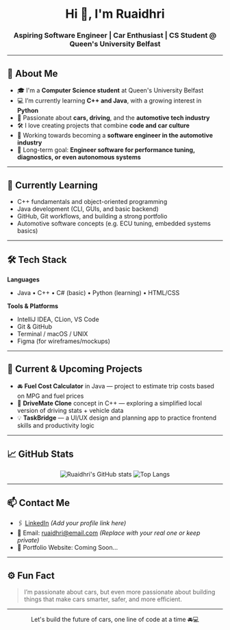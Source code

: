 <h1 align="center">Hi 👋, I'm Ruaidhri</h1>
<h3 align="center">Aspiring Software Engineer | Car Enthusiast | CS Student @ Queen's University Belfast</h3>

---

## 🚀 About Me

- 🎓 I'm a **Computer Science student** at Queen's University Belfast
- 💻 I’m currently learning **C++ and Java**, with a growing interest in **Python**
- 🚗 Passionate about **cars, driving**, and the **automotive tech industry**
- 🛠️ I love creating projects that combine **code and car culture**
- 🔭 Working towards becoming a **software engineer in the automotive industry**
- 🎯 Long-term goal: **Engineer software for performance tuning, diagnostics, or even autonomous systems**

---

## 🧠 Currently Learning

- C++ fundamentals and object-oriented programming
- Java development (CLI, GUIs, and basic backend)
- GitHub, Git workflows, and building a strong portfolio
- Automotive software concepts (e.g. ECU tuning, embedded systems basics)

---

## 🛠️ Tech Stack

**Languages**
- Java • C++ • C# (basic) • Python (learning) • HTML/CSS

**Tools & Platforms**
- IntelliJ IDEA, CLion, VS Code  
- Git & GitHub  
- Terminal / macOS / UNIX  
- Figma (for wireframes/mockups)

---

## 📂 Current & Upcoming Projects

- 🚘 **Fuel Cost Calculator** in Java — project to estimate trip costs based on MPG and fuel prices
- 🧠 **DriveMate Clone** concept in C++ — exploring a simplified local version of driving stats + vehicle data
- 💡 **TaskBridge** — a UI/UX design and planning app to practice frontend skills and productivity logic

---

## 📈 GitHub Stats

<p align="center">
  <img src="https://github-readme-stats.vercel.app/api?username=RuaidhriUsername&show_icons=true&theme=radical" alt="Ruaidhri's GitHub stats" />
  <img src="https://github-readme-stats.vercel.app/api/top-langs/?username=RuaidhriUsername&layout=compact&theme=radical" alt="Top Langs" />
</p>

---

## 📫 Contact Me

- 🖇️ [LinkedIn](https://www.linkedin.com/in/your-link) *(Add your profile link here)*
- 📧 Email: ruaidhri@email.com *(Replace with your real one or keep private)*
- 🧪 Portfolio Website: Coming Soon...

---

## ⚙️ Fun Fact

> I’m passionate about cars, but even more passionate about building things that make cars smarter, safer, and more efficient.

---

<p align="center">Let's build the future of cars, one line of code at a time 🚘💻</p>
